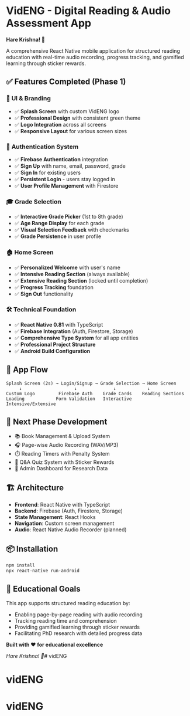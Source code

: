# VidENG - Digital Reading & Audio Assessment App

**Hare Krishna! 🙏**

A comprehensive React Native mobile application for structured reading education with real-time audio recording, progress tracking, and gamified learning through sticker rewards.

## ✅ Features Completed (Phase 1)

### 🎨 **UI & Branding**
- ✅ **Splash Screen** with custom VidENG logo
- ✅ **Professional Design** with consistent green theme
- ✅ **Logo Integration** across all screens
- ✅ **Responsive Layout** for various screen sizes

### 🔐 **Authentication System**
- ✅ **Firebase Authentication** integration
- ✅ **Sign Up** with name, email, password, grade
- ✅ **Sign In** for existing users
- ✅ **Persistent Login** - users stay logged in
- ✅ **User Profile Management** with Firestore

### 🎓 **Grade Selection**
- ✅ **Interactive Grade Picker** (1st to 8th grade)
- ✅ **Age Range Display** for each grade
- ✅ **Visual Selection Feedback** with checkmarks
- ✅ **Grade Persistence** in user profile

### 🏠 **Home Screen**
- ✅ **Personalized Welcome** with user's name
- ✅ **Intensive Reading Section** (always available)
- ✅ **Extensive Reading Section** (locked until completion)
- ✅ **Progress Tracking** foundation
- ✅ **Sign Out** functionality

### 🛠️ **Technical Foundation**
- ✅ **React Native 0.81** with TypeScript
- ✅ **Firebase Integration** (Auth, Firestore, Storage)
- ✅ **Comprehensive Type System** for all app entities
- ✅ **Professional Project Structure**
- ✅ **Android Build Configuration**

## 📱 **App Flow**
```
Splash Screen (2s) → Login/Signup → Grade Selection → Home Screen
     ↓                    ↓              ↓            ↓
Custom Logo         Firebase Auth    Grade Cards    Reading Sections
Loading            Form Validation   Interactive     Intensive/Extensive
```

## 🚀 **Next Phase Development**
- 📚 Book Management & Upload System
- 🎧 Page-wise Audio Recording (WAV/MP3)
- ⏱️ Reading Timers with Penalty System
- 🧩 Q&A Quiz System with Sticker Rewards
- 👑 Admin Dashboard for Research Data

## 🏗️ **Architecture**
- **Frontend**: React Native with TypeScript
- **Backend**: Firebase (Auth, Firestore, Storage)
- **State Management**: React Hooks
- **Navigation**: Custom screen management
- **Audio**: React Native Audio Recorder (planned)

## 📦 **Installation**
```bash
npm install
npx react-native run-android
```

## 🎯 **Educational Goals**
This app supports structured reading education by:
- Enabling page-by-page reading with audio recording
- Tracking reading time and comprehension
- Providing gamified learning through sticker rewards
- Facilitating PhD research with detailed progress data

**Built with ❤️ for educational excellence**

*Hare Krishna! 🙏*# vidENG
# vidENG
# vidENG
